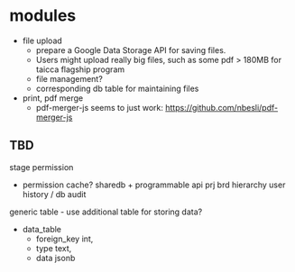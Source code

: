 # modules

 * file upload
   - prepare a Google Data Storage API for saving files.
   - Users might upload really big files, such as some pdf > 180MB for taicca flagship program
   - file management?
   - corresponding db table for maintaining files
 * print, pdf merge
   - pdf-merger-js seems to just work: https://github.com/nbesli/pdf-merger-js

## TBD

stage
permission
 - permission cache?
sharedb + programmable api
prj
brd hierarchy
user
history / db audit

generic table - use additional table for storing data?

 - data_table
   - foreign_key int,
   - type text,
   - data jsonb 
